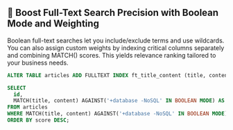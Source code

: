 ## 🔎 Boost Full-Text Search Precision with Boolean Mode and Weighting
Boolean full-text searches let you include/exclude terms and use wildcards. You can also assign custom weights by indexing critical columns separately and combining MATCH() scores. This yields relevance ranking tailored to your business needs.

```sql
ALTER TABLE articles ADD FULLTEXT INDEX ft_title_content (title, content);

SELECT
  id,
  MATCH(title, content) AGAINST('+database -NoSQL' IN BOOLEAN MODE) AS score
FROM articles
WHERE MATCH(title, content) AGAINST('+database -NoSQL' IN BOOLEAN MODE)
ORDER BY score DESC;
```